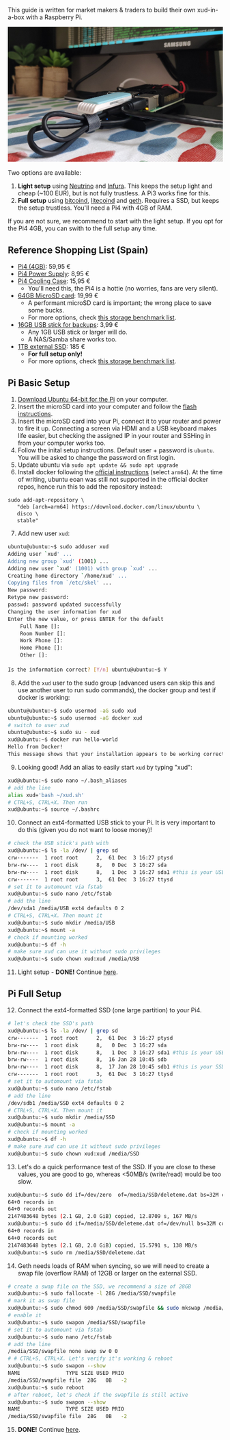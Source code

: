 This guide is written for market makers & traders to build their own xud-in-a-box with a Raspberry Pi.

![RaspiXUD](images/RaspiXUD.jpeg)

Two options are available:
1. **Light setup** using [Neutrino](https://github.com/lightninglabs/neutrino) and [Infura](https://infura.io/). This keeps the setup light and cheap (~100 EUR), but is not fully trustless. A Pi3 works fine for this.
2. **Full setup** using [bitcoind](https://github.com/bitcoin/bitcoin/), [litecoind](https://github.com/litecoin-project/litecoin) and [geth](https://github.com/ethereum/go-ethereum). Requires a SSD, but keeps the setup trustless. You'll need a Pi4 with 4GB of RAM.

If you are not sure, we recommend to start with the light setup. If you opt for the Pi4 4GB, you can swith to the full setup any time.

## Reference Shopping List (Spain)
* [Pi4 (4GB)](https://www.tiendatec.es/raspberry-pi/placas-base/1100-raspberry-pi-4-modelo-b-4gb-765756931182.html): 59,95 €
* [Pi4 Power Supply](https://www.tiendatec.es/raspberry-pi/raspberry-pi-alimentacion/1093-alimentador-oficial-raspberry-pi-4-usb-c-5v-3a-15w-negro-644824914886.html): 8,95 €
* [Pi4 Cooling Case](https://www.tiendatec.es/raspberry-pi/cajas/1110-caja-cofre-alta-disipacion-con-dos-ventiladores-para-raspberry-pi-4-8472496015950.html): 15,95 €
  * You'll need this, the Pi4 is a hottie (no worries, fans are very silent).
* [64GB MicroSD card](https://www.amazon.de/dp/B07G3GMRYF/): 19,99 €
  * A performant microSD card is important; the wrong place to save some bucks.
  * For more options, check [this storage benchmark list](https://jamesachambers.com/raspberry-pi-storage-benchmarks/).
* [16GB USB stick for backups](https://www.amazon.es/PNY-FD16GATT4-EF-Memoria-color-negro/dp/B00TPG6P22/): 3,99 €
   * Any 1GB USB stick or larger will do.
   * A NAS/Samba share works too.
* [1TB external SSD](https://www.amazon.es/gp/product/B074M774TW/ref=ppx_yo_dt_b_asin_title_o01_s00?ie=UTF8&psc=1): 185 €
  * **For full setup only!**
  * For more options, check [this storage benchmark list](https://jamesachambers.com/raspberry-pi-storage-benchmarks/).

## Pi Basic Setup

1. [Download Ubuntu 64-bit for the Pi](https://ubuntu.com/download/raspberry-pi) on your computer.
2. Insert the microSD card into your computer and follow the [flash instructions](https://ubuntu.com/download/iot/installation-media).
3. Insert the microSD card into your Pi, connect it to your router and power to fire it up. Connecting a screen via HDMI and a USB keyboard makes life easier, but checking the assigned IP in your router and SSHing in from your computer works too. 
4. Follow the inital setup instructions. Default user + password is `ubuntu`. You will be asked to change the password on first login.
5. Update ubuntu via `sudo apt update && sudo apt upgrade`
6. Install docker following the [official instructions](https://docs.docker.com/install/linux/docker-ce/ubuntu/) (select `arm64`). At the time of writing, ubuntu eoan was still not supported in the official docker repos, hence run this to add the repository instead:
```
sudo add-apt-repository \
   "deb [arch=arm64] https://download.docker.com/linux/ubuntu \
   disco \
   stable"
```
7. Add new user `xud`:

```bash
ubuntu@ubuntu:~$ sudo adduser xud
Adding user `xud' ...
Adding new group `xud' (1001) ...
Adding new user `xud' (1001) with group `xud' ...
Creating home directory `/home/xud' ...
Copying files from `/etc/skel' ...
New password: 
Retype new password: 
passwd: password updated successfully
Changing the user information for xud
Enter the new value, or press ENTER for the default
	Full Name []: 
	Room Number []: 
	Work Phone []: 
	Home Phone []: 
	Other []: 

Is the information correct? [Y/n] ubuntu@ubuntu:~$ Y
```
8. Add the `xud` user to the sudo group (advanced users can skip this and use another user to run sudo commands), the docker group and test if docker is working:
```bash
ubuntu@ubuntu:~$ sudo usermod -aG sudo xud
ubuntu@ubuntu:~$ sudo usermod -aG docker xud
# switch to user xud
ubuntu@ubuntu:~$ sudo su - xud
xud@ubuntu:~$ docker run hello-world
Hello from Docker!
This message shows that your installation appears to be working correctly.
```
9. Looking good! Add an alias to easily start `xud` by typing "xud":
```bash
xud@ubuntu:~$ sudo nano ~/.bash_aliases
# add the line
alias xud='bash ~/xud.sh'
# CTRL+S, CTRL+X. Then run
xud@ubuntu:~$ source ~/.bashrc
```
10. Connect an ext4-formatted USB stick to your Pi. It is very important to do this (given you do not want to loose money)!
```bash
# check the USB stick's path with
xud@ubuntu:~$ ls -la /dev/ | grep sd
crw-------  1 root root      2,  61 Dec  3 16:27 ptysd
brw-rw----  1 root disk      8,   0 Dec  3 16:27 sda
brw-rw----  1 root disk      8,   1 Dec  3 16:27 sda1 #this is your USB Stick
crw-------  1 root root      3,  61 Dec  3 16:27 ttysd
# set it to automount via fstab
xud@ubuntu:~$ sudo nano /etc/fstab
# add the line
/dev/sda1 /media/USB ext4 defaults 0 2
# CTRL+S, CTRL+X. Then mount it
xud@ubuntu:~$ sudo mkdir /media/USB
xud@ubuntu:~$ mount -a
# check if mounting worked
xud@ubuntu:~$ df -h
# make sure xud can use it without sudo privileges
xud@ubuntu:~$ sudo chown xud:xud /media/USB
```
11. Light setup - **DONE!** Continue [here](Market%20Maker%20Guide.md#the-setup).

## Pi Full Setup

12. Connect the ext4-formatted SSD (one large partition) to your Pi4.
```bash
# let's check the SSD's path
xud@ubuntu:~$ ls -la /dev/ | grep sd
crw-------  1 root root      2,  61 Dec  3 16:27 ptysd
brw-rw----  1 root disk      8,   0 Dec  3 16:27 sda
brw-rw----  1 root disk      8,   1 Dec  3 16:27 sda1 #this is your USB Stick
brw-rw----  1 root disk      8,  16 Jan 28 10:45 sdb
brw-rw----  1 root disk      8,  17 Jan 28 10:45 sdb1 #this is your SSD
crw-------  1 root root      3,  61 Dec  3 16:27 ttysd
# set it to automount via fstab
xud@ubuntu:~$ sudo nano /etc/fstab
# add the line
/dev/sdb1 /media/SSD ext4 defaults 0 2
# CTRL+S, CTRL+X. Then mount it
xud@ubuntu:~$ sudo mkdir /media/SSD
xud@ubuntu:~$ mount -a
# check if mounting worked
xud@ubuntu:~$ df -h
# make sure xud can use it without sudo privileges
xud@ubuntu:~$ sudo chown xud:xud /media/SSD
```
13. Let's do a quick performance test of the SSD. If you are close to these values, you are good to go, whereas <50MB/s (write/read) would be too slow.
```bash
xud@ubuntu:~$ sudo dd if=/dev/zero  of=/media/SSD/deleteme.dat bs=32M count=64 oflag=direct
64+0 records in
64+0 records out
2147483648 bytes (2.1 GB, 2.0 GiB) copied, 12.8709 s, 167 MB/s
xud@ubuntu:~$ sudo dd if=/media/SSD/deleteme.dat of=/dev/null bs=32M count=64 iflag=direct
64+0 records in
64+0 records out
2147483648 bytes (2.1 GB, 2.0 GiB) copied, 15.5791 s, 138 MB/s
xud@ubuntu:~$ sudo rm /media/SSD/deleteme.dat
```
14. Geth needs loads of RAM when syncing, so we will need to create a swap file (overflow RAM) of 12GB or larger on the external SSD.
```bash
# create a swap file on the SSD, we recommend a size of 28GB
xud@ubuntu:~$ sudo fallocate -l 28G /media/SSD/swapfile
# mark it as swap file
xud@ubuntu:~$ sudo chmod 600 /media/SSD/swapfile && sudo mkswap /media/SSD/swapfile
# enable it
xud@ubuntu:~$ sudo swapon /media/SSD/swapfile
# set it to automount via fstab
xud@ubuntu:~$ sudo nano /etc/fstab
# add the line
/media/SSD/swapfile none swap sw 0 0
# # CTRL+S, CTRL+X. Let's verify it's working & reboot
xud@ubuntu:~$ sudo swapon --show
NAME               TYPE SIZE USED PRIO
/media/SSD/swapfile file  28G   0B   -2
xud@ubuntu:~$ sudo reboot
# after reboot, let's check if the swapfile is still active
xud@ubuntu:~$ sudo swapon --show
NAME               TYPE SIZE USED PRIO
/media/SSD/swapfile file  28G   0B   -2
```

15. **DONE!** Continue [here](Market%20Maker%20Guide.md#the-setup).